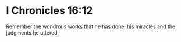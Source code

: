 # I Chronicles 16:12

Remember the wondrous works that he has done, his miracles and the judgments he uttered,
